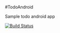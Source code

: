 #TodoAndroid

Sample todo android app

[![Build Status](https://travis-ci.org/sudharsan78/TodoAndroid.svg?branch=master)](https://travis-ci.org/sudharsan78/TodoAndroid)
